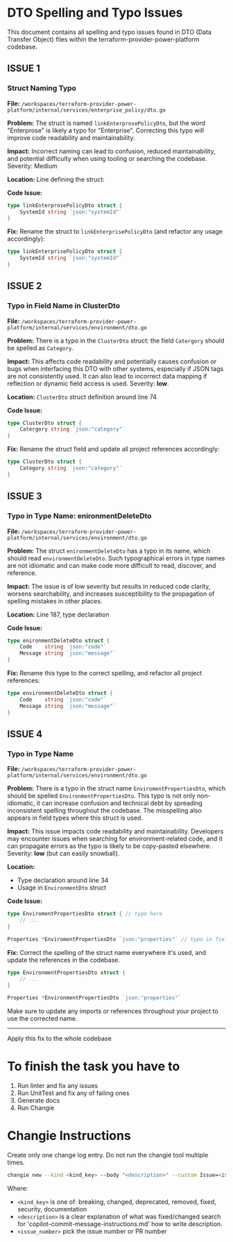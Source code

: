 # DTO Spelling and Typo Issues

This document contains all spelling and typo issues found in DTO (Data Transfer Object) files within the terraform-provider-power-platform codebase.

## ISSUE 1

### Struct Naming Typo

**File:** `/workspaces/terraform-provider-power-platform/internal/services/enterprise_policy/dto.go`

**Problem:** The struct is named `linkEnterprosePolicyDto`, but the word "Enterprose" is likely a typo for "Enterprise". Correcting this typo will improve code readability and maintainability.

**Impact:** Incorrect naming can lead to confusion, reduced maintainability, and potential difficulty when using tooling or searching the codebase. Severity: Medium

**Location:** Line defining the struct:

**Code Issue:**

```go
type linkEnterprosePolicyDto struct {
    SystemId string `json:"systemId"`
}
```

**Fix:** Rename the struct to `linkEnterprisePolicyDto` (and refactor any usage accordingly):

```go
type linkEnterprisePolicyDto struct {
    SystemId string `json:"systemId"`
}
```

## ISSUE 2

### Typo in Field Name in ClusterDto

**File:** `/workspaces/terraform-provider-power-platform/internal/services/environment/dto.go`

**Problem:** There is a typo in the `ClusterDto` struct: the field `Catergory` should be spelled as `Category`.

**Impact:** This affects code readability and potentially causes confusion or bugs when interfacing this DTO with other systems, especially if JSON tags are not consistently used. It can also lead to incorrect data mapping if reflection or dynamic field access is used. Severity: **low**.

**Location:** `ClusterDto` struct definition around line 74

**Code Issue:**

```go
type ClusterDto struct {
    Catergory string `json:"category"`
}
```

**Fix:** Rename the struct field and update all project references accordingly:

```go
type ClusterDto struct {
    Category string `json:"category"`
}
```

## ISSUE 3

### Typo in Type Name: enironmentDeleteDto

**File:** `/workspaces/terraform-provider-power-platform/internal/services/environment/dto.go`

**Problem:** The struct `enironmentDeleteDto` has a typo in its name, which should read `environmentDeleteDto`. Such typographical errors in type names are not idiomatic and can make code more difficult to read, discover, and reference.

**Impact:** The issue is of low severity but results in reduced code clarity, worsens searchability, and increases susceptibility to the propagation of spelling mistakes in other places.

**Location:** Line 187, type declaration

**Code Issue:**

```go
type enironmentDeleteDto struct {
    Code    string `json:"code"`
    Message string `json:"message"`
}
```

**Fix:** Rename this type to the correct spelling, and refactor all project references:

```go
type environmentDeleteDto struct {
    Code    string `json:"code"`
    Message string `json:"message"`
}
```

## ISSUE 4

### Typo in Type Name

**File:** `/workspaces/terraform-provider-power-platform/internal/services/environment/dto.go`

**Problem:** There is a typo in the struct name `EnviromentPropertiesDto`, which should be spelled `EnvironmentPropertiesDto`. This typo is not only non-idiomatic, it can increase confusion and technical debt by spreading inconsistent spelling throughout the codebase. The misspelling also appears in field types where this struct is used.

**Impact:** This issue impacts code readability and maintainability. Developers may encounter issues when searching for environment-related code, and it can propagate errors as the typo is likely to be copy-pasted elsewhere. Severity: **low** (but can easily snowball).

**Location:**

- Type declaration around line 34
- Usage in `EnvironmentDto` struct

**Code Issue:**

```go
type EnviromentPropertiesDto struct { // typo here
    // ...
}

Properties *EnviromentPropertiesDto `json:"properties"` // typo in field type
```

**Fix:** Correct the spelling of the struct name everywhere it's used, and update the references in the codebase.

```go
type EnvironmentPropertiesDto struct {
    // ...
}

Properties *EnvironmentPropertiesDto `json:"properties"`
```

Make sure to update any imports or references throughout your project to use the corrected name.

---

Apply this fix to the whole codebase

# To finish the task you have to

1. Run linter and fix any issues
2. Run UnitTest and fix any of failing ones
3. Generate docs
4. Run Changie

# Changie Instructions

Create only one change log entry. Do not run the changie tool multiple times.

```bash
changie new --kind <kind_key> --body "<description>" --custom Issue=<issue_number>
```

Where:

- `<kind_key>` is one of: breaking, changed, deprecated, removed, fixed, security, documentation
- `<description>` is a clear explanation of what was fixed/changed search for 'copilot-commit-message-instructions.md' how to write description.
- `<issue_number>` pick the issue number or PR number
